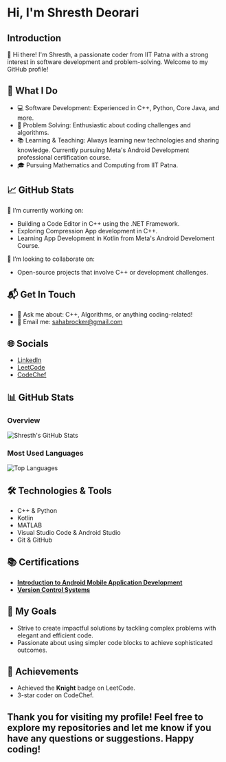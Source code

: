 # Hi, I'm Shresth Deorari

## Introduction
👋 Hi there! I'm Shresth, a passionate coder from IIT Patna with a strong interest in software development and problem-solving. Welcome to my GitHub profile!

## 🚀 What I Do
- 💻 Software Development: Experienced in C++, Python, Core Java, and more.
- 🧩 Problem Solving: Enthusiastic about coding challenges and algorithms.
- 📚 Learning & Teaching: Always learning new technologies and sharing knowledge. Currently pursuing Meta's Android Development professional certification course.
- 🎓 Pursuing Mathematics and Computing from IIT Patna.

## 📈 GitHub Stats
🔭 I’m currently working on:
- Building a Code Editor in C++ using the .NET Framework.
- Exploring Compression App development in C++.
- Learning App Development in Kotlin from Meta's Android Develoment Course.

👯 I’m looking to collaborate on:
- Open-source projects that involve C++ or development challenges.

## 📬 Get In Touch
- 💬 Ask me about: C++, Algorithms, or anything coding-related!
- 📧 Email me: [sahabrocker@gmail.com](mailto:sahabrocker@gmail.com)

## 🌐 Socials
- [LinkedIn](https://www.linkedin.com/in/shresth-deorari-iit-patna/) 
- [LeetCode](https://leetcode.com/u/Shresth_Deorari/)
- [CodeChef](https://www.codechef.com/users/sahabrocker)

## 📊 GitHub Stats

### Overview
![Shresth's GitHub Stats](https://github-readme-stats.vercel.app/api?username=Shresth-Deorari&show_icons=true&count_private=true&hide_title=true&hide_border=true&theme=radical)

### Most Used Languages
![Top Languages](https://github-readme-stats.vercel.app/api/top-langs/?username=Shresth-Deorari&layout=compact&hide_border=true&theme=radical)

## 🛠️ Technologies & Tools
- C++ & Python
- Kotlin
- MATLAB
- Visual Studio Code & Android Studio
- Git & GitHub

## 📚 Certifications
- **[Introduction to Android Mobile Application Development](https://coursera.org/share/17d626b0130801749f4391533f1c2a84)**
- **[Version Control Systems](https://coursera.org/share/49580534fb0f1ab2988e64b488636998)**

## 🎯 My Goals
- Strive to create impactful solutions by tackling complex problems with elegant and efficient code.
- Passionate about using simpler code blocks to achieve sophisticated outcomes.

## 🌟 Achievements
- Achieved the **Knight** badge on LeetCode.
- 3-star coder on CodeChef.

## Thank you for visiting my profile! Feel free to explore my repositories and let me know if you have any questions or suggestions. Happy coding!
